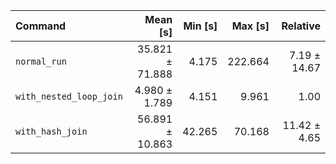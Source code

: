 | Command | Mean [s] | Min [s] | Max [s] | Relative |
|:---|---:|---:|---:|---:|
| `normal_run` | 35.821 ± 71.888 | 4.175 | 222.664 | 7.19 ± 14.67 |
| `with_nested_loop_join` | 4.980 ± 1.789 | 4.151 | 9.961 | 1.00 |
| `with_hash_join` | 56.891 ± 10.863 | 42.265 | 70.168 | 11.42 ± 4.65 |

